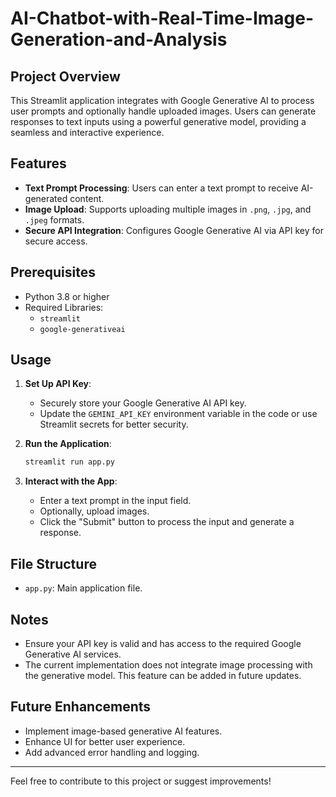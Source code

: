 # AI-Chatbot-with-Real-Time-Image-Generation-and-Analysis

## Project Overview
This Streamlit application integrates with Google Generative AI to process user prompts and optionally handle uploaded images. Users can generate responses to text inputs using a powerful generative model, providing a seamless and interactive experience.

## Features
- **Text Prompt Processing**: Users can enter a text prompt to receive AI-generated content.
- **Image Upload**: Supports uploading multiple images in `.png`, `.jpg`, and `.jpeg` formats.
- **Secure API Integration**: Configures Google Generative AI via API key for secure access.

## Prerequisites
- Python 3.8 or higher
- Required Libraries:
  - `streamlit`
  - `google-generativeai`

## Usage
1. **Set Up API Key**:
   - Securely store your Google Generative AI API key.
   - Update the `GEMINI_API_KEY` environment variable in the code or use Streamlit secrets for better security.

2. **Run the Application**:
   ```bash
   streamlit run app.py
   ```
3. **Interact with the App**:
   - Enter a text prompt in the input field.
   - Optionally, upload images.
   - Click the "Submit" button to process the input and generate a response.

## File Structure
- `app.py`: Main application file.

## Notes
- Ensure your API key is valid and has access to the required Google Generative AI services.
- The current implementation does not integrate image processing with the generative model. This feature can be added in future updates.

## Future Enhancements
- Implement image-based generative AI features.
- Enhance UI for better user experience.
- Add advanced error handling and logging.

---

Feel free to contribute to this project or suggest improvements!

